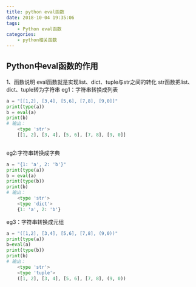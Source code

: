 ```yaml
---
title: python eval函数
date: 2018-10-04 19:35:06
tags: 
    - Python eval函数
categories: 
    - python相关函数
---
```

## Python中eval函数的作用
1、函数说明
eval函数就是实现list、dict、tuple与str之间的转化
str函数把list、dict、tuple转为字符串
eg1：字符串转换成列表
``` python
a = "[[1,2], [3,4], [5,6], [7,8], [9,0]]"
print(type(a))
b = eval(a)
print(b)
# 输出：
    <type 'str'>
    [[1, 2], [3, 4], [5, 6], [7, 8], [9, 0]]
    
```
eg2:字符串转换成字典
``` python
a = "{1: 'a', 2: 'b'}"
print(type(a))
b = eval(a)
print(type(b))
print(b)
# 输出：
    <type 'str'>
    <type 'dict'>
    {1: 'a', 2: 'b'}

```
eg3：字符串转换成元组
``` python
a = "([1,2], [3,4], [5,6], [7,8], (9,0))"
print(type(a))
b=eval(a)
print(type(b))
print(b)
# 输出：
    <type 'str'>
    <type 'tuple'>
    ([1, 2], [3, 4], [5, 6], [7, 8], (9, 0))
  
```